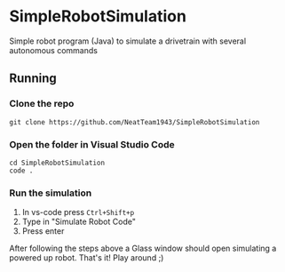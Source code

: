 # SimpleRobotSimulation

Simple robot program (Java) to simulate a drivetrain with several autonomous commands

## Running

### Clone the repo

```
git clone https://github.com/NeatTeam1943/SimpleRobotSimulation
```

### Open the folder in Visual Studio Code

```
cd SimpleRobotSimulation
code .
```

### Run the simulation
1. In vs-code press `Ctrl+Shift+p`
2. Type in "Simulate Robot Code"
3. Press enter

After following the steps above a Glass window should open simulating a powered up robot. That's it! Play around ;)
